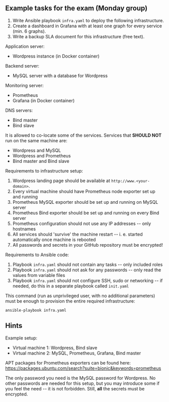 Example tasks for the exam (Monday group)
-----------------------------------------

 1. Write Ansible playbook `infra.yaml` to deploy the following infrastructure.
 2. Create a dashboard in Grafana with at least one graph for every service
    (min. 6 graphs).
 3. Write a backup SLA document for this infrastructure (free text).

Application server:
 - Wordpress instance (in Docker container)

Backend server:
 - MySQL server with a database for Wordpress

Monitoring server:
 - Prometheus
 - Grafana (in Docker container)

DNS servers:
 - Bind master
 - Bind slave

It is allowed to co-locate some of the services.
Services that **SHOULD NOT** run on the same machine are:
 - Wordpress and MySQL
 - Wordpress and Prometheus
 - Bind master and Bind slave

Requirements to infrastructure setup:
 1. Wordpress landing page should be available at `http://www.<your-domain>`.
 2. Every virtual machine should have Prometheus node exporter set up and
    running
 3. Prometheus MySQL exporter should be set up and running on MySQL server
 4. Prometheus Bind exporter should be set up and running on every Bind server
 5. Prometheus configuration should not use any IP addresses -- only hostnames
 6. All services should 'survive' the machine restart -- i. e. started
    automatically once machine is rebooted
 7. All passwords and secrets in your GitHub repository must be encrypted!

Requirements to Ansible code:
 1. Playbook `infra.yaml` should not contain any tasks -- only included roles
 2. Playbook `infra.yaml` should not ask for any passwords -- only read the
    values from variable files
 3. Playbook `infra.yaml` should not configure SSH, sudo or networking -- if
    needed, do this in a separate playbook called `init.yaml`

This command (run as unprivileged user, with no additional parameters) must be
enough to provision the entire required infrastructure:

    ansible-playbook infra.yaml


Hints
-----

Example setup:
 - Virtual machine 1: Wordpress, Bind slave
 - Virtual machine 2: MySQL, Prometheus, Grafana, Bind master

APT packages for Prometheus exporters can be found here:
https://packages.ubuntu.com/search?suite=bionic&keywords=prometheus

The only password you need is the MySQL password for Wordpress. No other
passwords are needed for this setup, but you may introduce some if you feel the
need -- it is not forbidden. Still, **all** the secrets must be encrypted.
